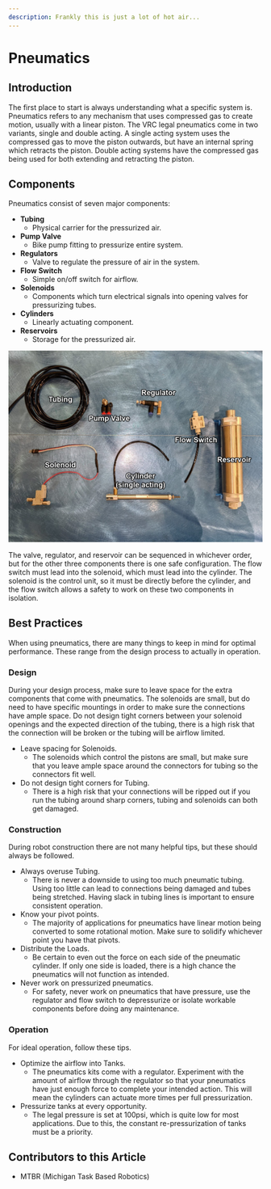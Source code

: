 ```yaml
---
description: Frankly this is just a lot of hot air...
---
```


# Pneumatics

## Introduction

The first place to start is always understanding what a specific system is. Pneumatics refers to any mechanism that uses compressed gas to create motion, usually with a linear piston. The VRC legal pneumatics come in two variants, single and double acting. A single acting system uses the compressed gas to move the piston outwards, but have an internal spring which retracts the piston. Double acting systems have the compressed gas being used for both extending and retracting the piston. 

## Components

Pneumatics consist of seven major components:

* **Tubing**
  * Physical carrier for the pressurized air.
* **Pump Valve**
  * Bike pump fitting to pressurize entire system.
* **Regulators**
  * Valve to regulate the pressure of air in the system.
* **Flow Switch**
  * Simple on/off switch for airflow. 
* **Solenoids**
  * Components which turn electrical signals into opening valves for pressurizing tubes.
* **Cylinders**
  * Linearly actuating component.
* **Reservoirs**
  * Storage for the pressurized air.

![](../.gitbook/assets/pneumosanno.png)

The valve, regulator, and reservoir can be sequenced in whichever order, but for the other three components there is one safe configuration. The flow switch must lead into the solenoid, which must lead into the cylinder. The solenoid is the control unit, so it must be directly before the cylinder, and the flow switch allows a safety to work on these two components in isolation. 

## Best Practices 

When using pneumatics, there are many things to keep in mind for optimal performance. These range from the design process to actually in operation.

### Design

During your design process, make sure to leave space for the extra components that come with pneumatics. The solenoids are small, but do need to have specific mountings in order to make sure the connections have ample space. Do not design tight corners between your solenoid openings and the expected direction of the tubing, there is a high risk that the connection will be broken or the tubing will be airflow limited. 

* Leave spacing for Solenoids.
  * The solenoids which control the pistons are small, but make sure that you leave ample space around the connectors for tubing so the connectors fit well.
* Do not design tight corners for Tubing.
  * There is a high risk that your connections will be ripped out if you run the tubing around sharp corners, tubing and solenoids can both get damaged. 

### Construction

During robot construction there are not many helpful tips, but these should always be followed.

* Always overuse Tubing.
  * There is never a downside to using too much pneumatic tubing. Using too little can lead to connections being damaged and tubes being stretched. Having slack in tubing lines is important to ensure consistent operation.
* Know your pivot points.
  * The majority of applications for pneumatics have linear motion being converted to some rotational motion. Make sure to solidify whichever point you have that pivots.
* Distribute the Loads.
  * Be certain to even out the force on each side of the pneumatic cylinder. If only one side is loaded, there is a high chance the pneumatics will not function as intended. 
* Never work on pressurized pneumatics.
  * For safety, never work on pneumatics that have pressure, use the regulator and flow switch to depressurize or isolate workable components before doing any maintenance. 

### Operation

For ideal operation, follow these tips.

* Optimize the airflow into Tanks.
  * The pneumatics kits come with a regulator. Experiment with the amount of airflow through the regulator so that your pneumatics have just enough force to complete your intended action. This will mean the cylinders can actuate more times per full pressurization. 
* Pressurize tanks at every opportunity.
  * The legal pressure is set at 100psi, which is quite low for most applications. Due to this, the constant re-pressurization of tanks must be a priority. 

## Contributors to this Article

* MTBR \(Michigan Task Based Robotics\)

#### 

